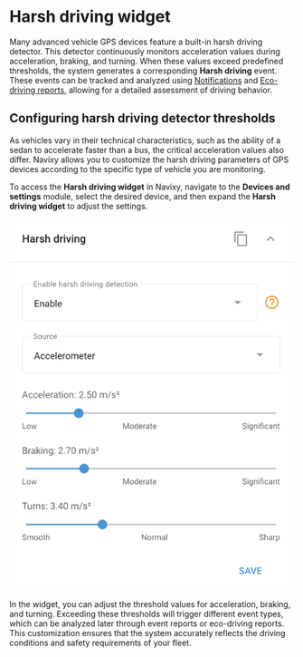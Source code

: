 # Harsh driving widget

Many advanced vehicle GPS devices feature a built-in harsh driving detector. This detector continuously monitors acceleration values during acceleration, braking, and turning. When these values exceed predefined thresholds, the system generates a corresponding **Harsh driving** event. These events can be tracked and analyzed using [Notifications](../../events-and-notifications/safety/harsh-driving.md) and [Eco-driving reports](../../fleet-management/eco-driving.md), allowing for a detailed assessment of driving behavior.

## Configuring harsh driving detector thresholds

As vehicles vary in their technical characteristics, such as the ability of a sedan to accelerate faster than a bus, the critical acceleration values also differ. Navixy allows you to customize the harsh driving parameters of GPS devices according to the specific type of vehicle you are monitoring.

To access the **Harsh driving widget** in Navixy, navigate to the **Devices and settings** module, select the desired device, and then expand the **Harsh driving widget** to adjust the settings.

![](attachments/image-20240815-214000.png)

In the widget, you can adjust the threshold values for acceleration, braking, and turning. Exceeding these thresholds will trigger different event types, which can be analyzed later through event reports or eco-driving reports. This customization ensures that the system accurately reflects the driving conditions and safety requirements of your fleet.
